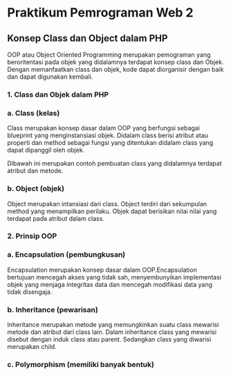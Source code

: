 # Praktikum Pemrograman Web 2
<h2>Konsep Class dan Object dalam PHP </h2>

<p>OOP atau Object Oriented Programming merupakan pemograman yang beroritentasi pada objek yang didalamnya terdapat konsep class dan Objek. Dengan memanfaatkan class dan objek, kode dapat diorganisir dengan baik dan dapat digunakan kembali.</p>

<h3>1. Class dan Objek dalam PHP</h3>
<h3>a. Class (kelas)</h3>
<p> Class merupakan konsep dasar dalam OOP yang berfungsi sebagai blueprint yang menginstansiasi objek. Didalam class berisi atribut atau properti dan method sebagai fungsi yang ditentukan didalam class yang dapat dipanggil oleh objek.</p>
<p>Dibawah ini merupakan contoh pembuatan class yang didalamnya terdapat atribut dan metode.</p>

<h3>b. Object (objek)</h3>
<p> Object merupakan intansiasi dari class. Object terdiri dari sekumpulan method yang menampilkan perilaku. Objek dapat berisikan nilai nilai yang terdapat pada atribut dalam class. </p>

<h3>2. Prinsip OOP</h3>

<h3>a. Encapsulation (pembungkusan)</h3>
<p>Encapsulation merupakan konsep dasar dalam OOP.Encapsulation bertujuan mencegah akses yang tidak sah, menyembunyikan implementasi objek yang menjaga integritas data dan mencegah modifikasi data yang tidak disengaja.</p>

<h3>b. Inheritance (pewarisan)</h3>
<p>Inheritance merupakan metode yang memungkinkan suatu class mewarisi metode dan atribut dari class lain. Dalam inheritance class yang mewarisi disebut dengan induk class atau parent. Sedangkan class yang diwarisi merupakan child. </p>

<h3>c. Polymorphism (memiliki banyak bentuk)


